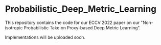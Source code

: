 # Probabilistic_Deep_Metric_Learning

This repository contains the code for our ECCV 2022 paper on our "Non-isotropic Probabilistic Take on Proxy-based Deep Metric Learning".

Implementations will be uploaded soon.
